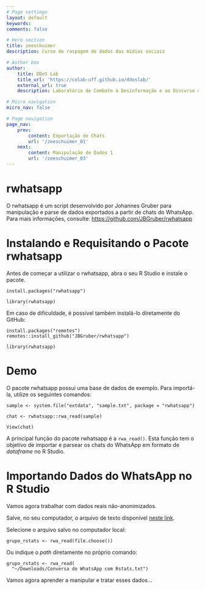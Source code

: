 ```yaml
---
# Page settings
layout: default
keywords:
comments: false

# Hero section
title: zeeschuimer
description: Curso de raspagem de dados das mídias sociais

# Author box
author:
    title: DDoS Lab
    title_url: 'https://colab-uff.github.io/ddoslab/'
    external_url: true
    description: Laboratório de Combate à Desinformação e ao Discurso de Ódio em Sistemas de Comunicação em Rede

# Micro navigation
micro_nav: false

# Page navigation
page_nav:
    prev:
        content: Exportação de Chats
        url: '/zeeschuimer_01'
    next:
        content: Manipulação de Dados 1
        url: '/zeeschuimer_03'
---
```


# rwhatsapp

O rwhatsapp é um script desenvolvido por Johannes Gruber para manipulação e parse de dados exportados a partir de chats do WhatsApp. Para mais informações, consulte: https://github.com/JBGruber/rwhatsapp


# Instalando e Requisitando o Pacote rwhatsapp

Antes de começar a utilizar o rwhatsapp, abra o seu R Studio e instale o pacote. 

```
install.packages("rwhatsapp")

library(rwhatsapp)
```

Em caso de dificuldade, é possível também instalá-lo diretamente do GitHub:

```
install.packages("remotes")
remotes::install_github("JBGruber/rwhatsapp")

library(rwhatsapp)
```

# Demo

O pacote rwhatsapp possui uma base de dados de exemplo. Para importá-la, utilize os seguintes comandos:

```
sample <- system.file("extdata", "sample.txt", package = "rwhatsapp")

chat <- rwhatsapp::rwa_read(sample)

View(chat)
```

A principal função do pacote rwhatsapp é a `rwa_read()`. Esta função tem o objetivo de importar e parsear os chats do WhatsApp em formato de *dataframe* no R Studio.


# Importando Dados do WhatsApp no R Studio

Vamos agora trabalhar com dados reais não-anonimizados.

Salve, no seu computador, o arquivo de texto disponível [neste link](https://raw.githubusercontent.com/ombudsmanviktor/workshop_rstats/main/aula8/Conversa%20do%20WhatsApp%20com%20Rstats.txt).

Selecione o arquivo salvo no computador local:

```
grupo_rstats <- rwa_read(file.choose())
```

Ou indique o *path* diretamente no próprio comando:

```
grupo_rstats <- rwa_read(
  "~/Downloads/Conversa do WhatsApp com Rstats.txt")
```

Vamos agora aprender a manipular e tratar esses dados...

